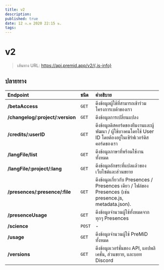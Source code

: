 ```yaml
---
title: v2
description:
published: true
date: 12 ก.พ 2020 22:15 น.
tags:
---
```


# v2

> เส้นทาง URL: https://api.premid.app/v2/{.is-info}


## ปลายทาง

<table>
  <thead>
    <tr>
      <th style="text-align:left">Endpoint</th>
      <th style="text-align:left">ชนิด</th>
      <th style="text-align:left">คำอธิบาย</th>
    </tr>
  </thead>
  <tbody>
    <tr>
      <td style="text-align:left"><b>/betaAccess</b>
      </td>
      <td style="text-align:left"><code>GET</code></td>
      <td style="text-align:left">ดึงข้อมูลผู้ใช้ที่สามารถเข้าร่วมโครงการเบต้าของเรา</td>
    </tr>
    <tr>
      <td style="text-align:left"><b>/changelog/:project/:version</b>
      </td>
      <td style="text-align:left"><code>GET</code></td>
      <td style="text-align:left">ดึงข้อมูลการเปลี่ยนแปลง</td>
    </tr>
    <tr>
      <td style="text-align:left"><b>/credits/:userID</b>
      </td>
      <td style="text-align:left"><code>GET</code></td>
      <td style="text-align:left">ดึงข้อมูลดิสคอร์ดของทีมงานและผู้พัฒนา / ผู้ใช้บางคนโดยใช้ User ID โดยต้องอยู่ในเซิร์ฟเวอร์ดิสคอร์ดของเรา</td>
    </tr>
    <tr>
      <td style="text-align:left"><b>/langFile/list</b>
      </td>
      <td style="text-align:left"><code>GET</code></td>
      <td style="text-align:left">ดึงข้อมูลภาษาที่พร้อมใช้งานทั้งหมด</td>
    </tr>
    <tr>
      <td style="text-align:left"><b>/langFile/:project/:lang</b>
      </td>
      <td style="text-align:left"><code>GET</code></td>
      <td style="text-align:left">ดึงข้อมูลอักขระที่แปลแล้วของเว็บไซต์และส่วนขยาย</td>
    </tr>
    <tr>
      <td style="text-align:left"><b>/presences/:presence/:file</b>
      </td>
      <td style="text-align:left"><code>GET</code></td>
      <td style="text-align:left">ดึงข้อมูลเกี่ยวกับ Presences / Presences เดียว / ไฟล์ของ Presences (เช่น presence.js, metadata.json).</td>
    </tr>
    <tr>
      <td style="text-align:left"><b>/presenceUsage</b>
      </td>
      <td style="text-align:left"><code>GET</code></td>
      <td style="text-align:left">ดึงข้อมูลจำนวนผู้ใช้ทั้งหมดจากทุกๆ Presences</td>
    </tr>
    <tr>
      <td style="text-align:left"><b>/science</b>
      </td>
      <td style="text-align:left"><code>POST</code></td>
      <td style="text-align:left">-</td>
    </tr>
    <tr>
      <td style="text-align:left"><b>/usage</b>
      </td>
      <td style="text-align:left"><code>GET</code></td>
      <td style="text-align:left">ดึงข้อมูลจำนวนผู้ใช้ PreMiD ทั้งหมด</td>
    </tr>
    <tr>
      <td style="text-align:left"><b>/versions</b>
      </td>
      <td style="text-align:left"><code>GET</code></td>
      <td style="text-align:left">ดึงข้อมูลเวอร์ชั่นของ API, แอปพลิเคชั่น, ส่วนขยาย, และบอท Discord</td>
    </tr>
  </tbody>
</table>

